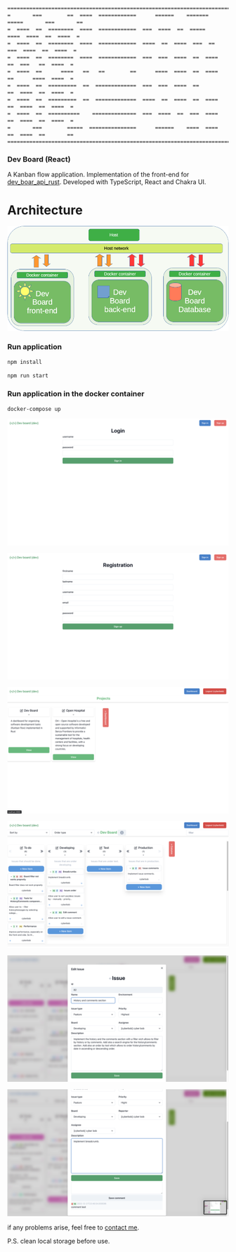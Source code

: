 ```
==========================================================================================
=       ===        ==  ====  ============      ======    =======  =====       ===       ==
=  ====  ==  ========  ====  ============  ===  ====  ==  =====    ====  ====  ==  ====  =
=  ====  ==  ========  ====  ============  ====  ==  ====  ===  ==  ===  ====  ==  ====  =
=  ====  ==  ========  ====  ============  ===  ===  ====  ==  ====  ==  ===   ==  ====  =
=  ====  ==      ====   ==   ==        ==      ====  ====  ==  ====  ==      ====  ====  =
=  ====  ==  =========  ==  =============  ===  ===  ====  ==        ==  ====  ==  ====  =
=  ====  ==  =========  ==  =============  ====  ==  ====  ==  ====  ==  ====  ==  ====  =
=  ====  ==  ==========    ==============  ===  ====  ==  ===  ====  ==  ====  ==  ====  =
=       ===        =====  ===============      ======    ====  ====  ==  ====  ==       ==
==========================================================================================
```

### Dev Board (React)

A Kanban flow application. Implementation of the front-end for [dev_boar_api_rust](https://github.com/goto-eof/dev_board_api_rust). Developed with TypeScript, React and Chakra UI.

# Architecture

![architecture](architecture.png)

### Run application

```sh
npm install
```

```sh
npm run start
```

### Run application in the docker container

```sh
docker-compose up
```


![header](1.png)


![header](2.png)


![header](4.png)


![header](5.png)


![header](6.png)


![header](7.png)

if any problems arise, feel free to [contact me](https://andre-i.dev/#contactme).


P.S. clean local storage before use.
